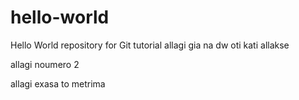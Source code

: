 # hello-world
Hello World repository for Git tutorial
allagi gia na dw oti kati allakse

allagi noumero 2

allagi exasa to metrima
